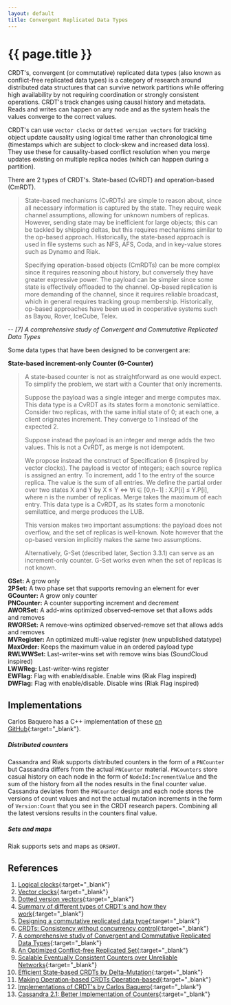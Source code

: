 ```yaml
---
layout: default
title: Convergent Replicated Data Types
---
```


# {{ page.title }}

CRDT's, convergent (or commutative) replicated data types (also known as conflict-free replicated data types) is a category of research around distributed data structures that can survive network partitions while offering high availability by not requiring coordination or strongly consistent operations. CRDT's track changes using causal history and metadata. Reads and writes can happen on any node and as the system heals the values converge to the correct values.

CRDT's can use `vector clocks` or `dotted version vectors` for tracking object update causality using logical time rather than chronological time (timestamps which are subject to clock-skew and increased data loss). They use these for causality-based conflict resolution when you merge updates existing on multiple replica nodes (which can happen during a partition).

There are 2 types of CRDT's. State-based (CvRDT) and operation-based (CmRDT).

> State-based mechanisms (CvRDTs) are simple to reason about, since all necessary information is captured by the state. They require weak channel assumptions, allowing for unknown numbers of replicas. However, sending state may be inefficient for large objects; this can be tackled by shipping deltas, but this requires mechanisms similar to the op-based approach. Historically, the state-based approach is used in file systems such as NFS, AFS, Coda, and in key-value stores such as Dynamo and Riak.
>
> Specifying operation-based objects (CmRDTs) can be more complex since it requires reasoning about history, but conversely they have greater expressive power. The payload can be simpler since some state is effectively offloaded to the channel. Op-based replication is more demanding of the channel, since it requires reliable broadcast, which in general requires tracking group membership. Historically, op-based approaches have been used in cooperative systems such as Bayou, Rover, IceCube, Telex. 

-- <cite>[7] A comprehensive study of Convergent and Commutative Replicated Data Types</cite>

Some data types that have been designed to be convergent are:    

**State-based increment-only Counter (G-Counter)**

> A state-based counter is not as straightforward as one would expect. To simplify the problem, we start with a Counter that only increments.
>
> Suppose the payload was a single integer and merge computes max. This data type is a CvRDT as its states form a monotonic semilattice. Consider two replicas, with the same initial state of 0; at each one, a client originates increment. They converge to 1 instead of the expected 2.
> 
> Suppose instead the payload is an integer and merge adds the two values. This is not a CvRDT, as merge is not idempotent.
> 
> We propose instead the construct of Specification 6 (inspired by vector clocks). The payload is vector of integers; each source replica is assigned an entry. To increment, add 1 to the entry of the source replica. The value is the sum of all entries. We define the partial order over two states X and Y by X ≤ Y ⇔ ∀i ∈ [0,n−1] : X.P[i] ≤ Y.P[i], where n is the number of replicas. Merge takes the maximum of each entry. This data type is a CvRDT, as its states form a monotonic semilattice, and merge produces the LUB.
> 
> This version makes two important assumptions: the payload does not overflow, and the set of replicas is well-known. Note however that the op-based version implicitly makes the same two assumptions.
> 
> Alternatively, G-Set (described later, Section 3.3.1) can serve as an increment-only counter. G-Set works even when the set of replicas is not known.




**GSet:** A grow only    
**2PSet:** A two phase set that supports removing an element for ever    
**GCounter:** A grow only counter    
**PNCounter:** A counter supporting increment and decrement    
**AWORSet:** A add-wins optimized observed-remove set that allows adds and removes    
**RWORSet:** A remove-wins optimized observed-remove set that allows adds and removes    
**MVRegister:** An optimized multi-value register (new unpublished datatype)    
**MaxOrder:** Keeps the maximum value in an ordered payload type    
**RWLWWSet:** Last-writer-wins set with remove wins bias (SoundCloud inspired)    
**LWWReg:** Last-writer-wins register    
**EWFlag:** Flag with enable/disable. Enable wins (Riak Flag inspired)    
**DWFlag:** Flag with enable/disable. Disable wins (Riak Flag inspired)   

## Implementations
Carlos Baquero has a C++ implementation of these [on GitHub](https://github.com/CBaquero/delta-enabled-crdts){:target="_blank"}.

##### Distributed counters
Cassandra and Riak supports distributed counters in the form of a `PNCounter` but Cassandra differs from the actual `PNCounter` material. `PNCounters` store casual history on each node in the form of `NodeId:IncrementValue` and the sum of the history from all the nodes results in the final counter value. Cassandra deviates from the `PNCounter` design and each node stores the versions of count values and not the actual mutation increments in the form of `Version:Count` that you see in the CRDT research papers. Combining all the latest versions results in the counters final value.

##### Sets and maps
Riak supports sets and maps as `ORSWOT`.

## References
1. [Logical clocks](http://research.microsoft.com/en-us/um/people/lamport/pubs/time-clocks.pdf){:target="_blank"}   
2. [Vector clocks](http://en.wikipedia.org/wiki/Vector_clock){:target="_blank"}    
3. [Dotted version vectors](http://arxiv.org/pdf/1011.5808v1.pdf){:target="_blank"}    
4. [Summary of different types of CRDT's and how they work](https://github.com/pfraze/crdt_notes){:target="_blank"}    
5. [Designing a commutative replicated data type](http://arxiv.org/pdf/0710.1784v1.pdf){:target="_blank"}    
6. [CRDTs: Consistency without concurrency control](http://arxiv.org/pdf/0907.0929v1.pdf){:target="_blank"}    
7. [A comprehensive study of Convergent and Commutative Replicated Data Types](https://hal.inria.fr/inria-00555588/document){:target="_blank"}    
8. [An Optimized Conflict-free Replicated Set](http://arxiv.org/pdf/1210.3368v1.pdf){:target="_blank"}    
9. [Scalable Eventually Consistent Counters over Unreliable Networks](http://arxiv.org/pdf/1307.3207v1.pdf){:target="_blank"}    
10. [Efficient State-based CRDTs by Delta-Mutation](http://arxiv.org/pdf/1410.2803.pdf){:target="_blank"}    
11. [Making Operation-based CRDTs Operation-based](http://haslab.uminho.pt/ashoker/files/opbaseddais14.pdf){:target="_blank"}
12. [Implementations of CRDT's by Carlos Baquero](https://github.com/CBaquero/delta-enabled-crdts){:target="_blank"}    
13. [Cassandra 2.1: Better Implementation of Counters](http://www.datastax.com/dev/blog/whats-new-in-cassandra-2-1-a-better-implementation-of-counters){:target="_blank"}    